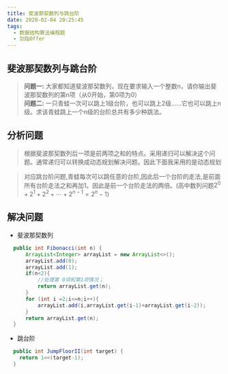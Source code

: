 ```yaml
---
title: 斐波那契数列与跳台阶
date: 2020-02-04 20:25:45
tags:
  - 数据结构算法编程题
  - 剑指Offer
---
```

## 斐波那契数列与跳台阶
>**问题一:** 大家都知道斐波那契数列，现在要求输入一个整数n，请你输出斐波那契数列的第n项（从0开始，第0项为0）<br/>
**问题二:** 一只青蛙一次可以跳上1级台阶，也可以跳上2级……它也可以跳上n级。求该青蛙跳上一个n级的台阶总共有多少种跳法。
## 分析问题
>根据斐波那契数列后一项是前两项之和的特点。采用递归可以解决这个问题。通常递归可以转换成动态规划解决问题。因此下面我采用的是动态规划

>对应跳台阶问题,青蛙每次可以跳任意的台阶,因此后一个台阶的走法,是前面所有台阶走法之和再加1。因此是前一个台阶走法的两倍。(高中数列问题$2^0+2^1+2^2+\cdots+2^{n-1}=2^n-1$)
## 解决问题
- 斐波那契数列
```Java
  public int Fibonacci(int n) {
      ArrayList<Integer> arrayList = new ArrayList<>();
      arrayList.add(0);
      arrayList.add(1);
      if(n<2){
          //处理第 0项和第1项情况；
          return arrayList.get(n);
      }
      for (int i =2;i<=n;i++){
          arrayList.add(i,arrayList.get(i-1)+arrayList.get(i-2));
      }
      return arrayList.get(n);
  }
```
- 跳台阶
```Java
  public int JumpFloorII(int target) {
    return 1<<(target-1);
  }
```